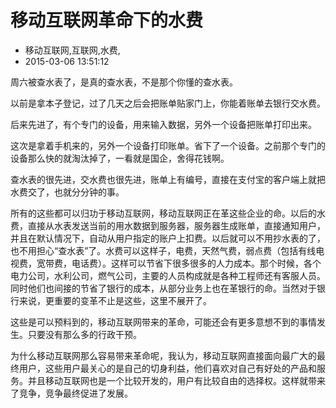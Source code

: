 # 移动互联网革命下的水费
- 移动互联网,互联网,水费,
- 2015-03-06 13:51:12


周六被查水表了，是真的查水表，不是那个你懂的查水表。

以前是拿本子登记，过了几天之后会把账单贴家门上，你能着账单去银行交水费。

后来先进了，有个专门的设备，用来输入数据，另外一个设备把账单打印出来。

这次是拿着手机来的，另外一个设备打印账单。省下了一个设备。之前那个专门的设备那么快的就淘汰掉了，一看就是国企，舍得花钱啊。

查水表的很先进，交水费也很先进，账单上有编号，直接在支付宝的客户端上就把水费交了，也就分分钟的事。

所有的这些都可以归功于移动互联网，移动互联网正在革这些企业的命。以后的水费，直接从水表发送当前的用水数据到服务器，服务器生成账单，直接通知用户，并且在默认情况下，自动从用户指定的账户上扣费。以后就可以不用抄水表的了，也不用担心“查水表”了。水费可以这样子，电费，天然气费，弱点费（包括有线电视费，宽带费，电话费）。这样可以节省下很多很多的人力成本。那个时候，各个电力公司，水利公司，燃气公司，主要的人员构成就是各种工程师还有客服人员。同时他们也间接的节省了银行的成本，从部分业务上也在革银行的命。当然对于银行来说，更重要的变革不止是这些，这里不展开了。

这些是可以预料到的，移动互联网带来的革命，可能还会有更多意想不到的事情发生。只要没有那么多的行政干预。

为什么移动互联网那么容易带来革命呢，我认为，移动互联网直接面向最广大的最终用户，这些用户最关心的是自己的切身利益，他们喜欢对自己有好处的产品和服务。并且移动互联网也是一个比较开发的，用户有比较自由的选择权。这样就带来了竞争，竞争最终促进了发展。
